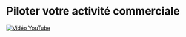 # Piloter votre activité commerciale

[![Vidéo YouTube](http://img.youtube.com/vi/x7AziQIiArk/0.jpg)](https://www.youtube.com/embed/x7AziQIiArk)

